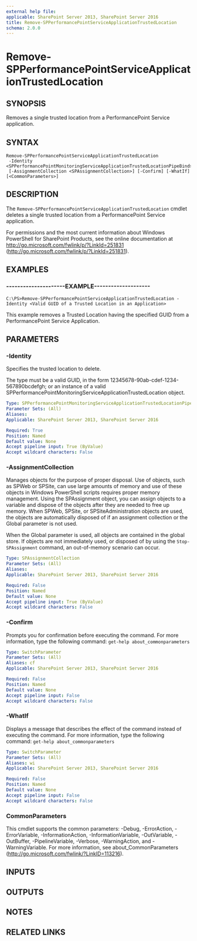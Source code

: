 ```yaml
---
external help file: 
applicable: SharePoint Server 2013, SharePoint Server 2016
title: Remove-SPPerformancePointServiceApplicationTrustedLocation
schema: 2.0.0
---
```


# Remove-SPPerformancePointServiceApplicationTrustedLocation

## SYNOPSIS
Removes a single trusted location from a PerformancePoint Service application.


## SYNTAX

```
Remove-SPPerformancePointServiceApplicationTrustedLocation
 -Identity <SPPerformancePointMonitoringServiceApplicationTrustedLocationPipeBind>
 [-AssignmentCollection <SPAssignmentCollection>] [-Confirm] [-WhatIf] [<CommonParameters>]
```

## DESCRIPTION
The `Remove-SPPerformancePointServiceApplicationTrustedLocation` cmdlet deletes a single trusted location from a PerformancePoint Service application.

For permissions and the most current information about Windows PowerShell for SharePoint Products, see the online documentation at http://go.microsoft.com/fwlink/p/?LinkId=251831 (http://go.microsoft.com/fwlink/p/?LinkId=251831).


## EXAMPLES

### ---------------------EXAMPLE--------------------
```
C:\PS>Remove-SPPerformancePointServiceApplicationTrustedLocation -Identity <Valid GUID of a Trusted Location in an Application>
```

This example removes a Trusted Location having the specified GUID from a PerformancePoint Service Application.


## PARAMETERS

### -Identity
Specifies the trusted location to delete.

The type must be a valid GUID, in the form 12345678-90ab-cdef-1234-567890bcdefgh; or an instance of a valid SPPerformancePointMonitoringServiceApplicationTrustedLocation object.

```yaml
Type: SPPerformancePointMonitoringServiceApplicationTrustedLocationPipeBind
Parameter Sets: (All)
Aliases: 
Applicable: SharePoint Server 2013, SharePoint Server 2016

Required: True
Position: Named
Default value: None
Accept pipeline input: True (ByValue)
Accept wildcard characters: False
```

### -AssignmentCollection
Manages objects for the purpose of proper disposal.
Use of objects, such as SPWeb or SPSite, can use large amounts of memory and use of these objects in Windows PowerShell scripts requires proper memory management.
Using the SPAssignment object, you can assign objects to a variable and dispose of the objects after they are needed to free up memory.
When SPWeb, SPSite, or SPSiteAdministration objects are used, the objects are automatically disposed of if an assignment collection or the Global parameter is not used.

When the Global parameter is used, all objects are contained in the global store.
If objects are not immediately used, or disposed of by using the `Stop-SPAssignment` command, an out-of-memory scenario can occur.

```yaml
Type: SPAssignmentCollection
Parameter Sets: (All)
Aliases: 
Applicable: SharePoint Server 2013, SharePoint Server 2016

Required: False
Position: Named
Default value: None
Accept pipeline input: True (ByValue)
Accept wildcard characters: False
```

### -Confirm
Prompts you for confirmation before executing the command.
For more information, type the following command: `get-help about_commonparameters`

```yaml
Type: SwitchParameter
Parameter Sets: (All)
Aliases: cf
Applicable: SharePoint Server 2013, SharePoint Server 2016

Required: False
Position: Named
Default value: None
Accept pipeline input: False
Accept wildcard characters: False
```

### -WhatIf
Displays a message that describes the effect of the command instead of executing the command.
For more information, type the following command: `get-help about_commonparameters`

```yaml
Type: SwitchParameter
Parameter Sets: (All)
Aliases: wi
Applicable: SharePoint Server 2013, SharePoint Server 2016

Required: False
Position: Named
Default value: None
Accept pipeline input: False
Accept wildcard characters: False
```

### CommonParameters
This cmdlet supports the common parameters: -Debug, -ErrorAction, -ErrorVariable, -InformationAction, -InformationVariable, -OutVariable, -OutBuffer, -PipelineVariable, -Verbose, -WarningAction, and -WarningVariable. For more information, see about_CommonParameters (http://go.microsoft.com/fwlink/?LinkID=113216).

## INPUTS

## OUTPUTS

## NOTES

## RELATED LINKS
